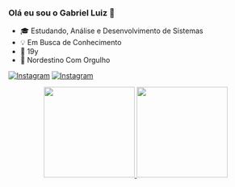 ### Olá eu sou o Gabriel Luiz 👋

- 🎓 Estudando, Análise e Desenvolvimento de Sistemas
- 💡 Em Busca de Conhecimento
- 📅 19y
- 🌵 Nordestino Com Orgulho


[![Instagram](https://img.shields.io/badge/Instagram-E4405F?style=for-the-badge&logo=instagram&logoColor=white)](https://www.instagram.com/gabrielluiz.xyz/)
[![Instagram](https://img.shields.io/badge/LinkedIn-0077B5?style=for-the-badge&logo=linkedin&logoColor=white)](https://www.linkedin.com/in/gabrielxyz/)


<div align="center">

 <a href="https://github.com/Teycol">
 <img height="180em" src="https://github-readme-stats.vercel.app/api?username=Teycol&show_icons=true&theme=outrun">
 <img height="180em" src="https://github-readme-stats.vercel.app/api/top-langs/?username=Teycol&layout=compact&langs_count=7&theme=outrun"/>

</div>
